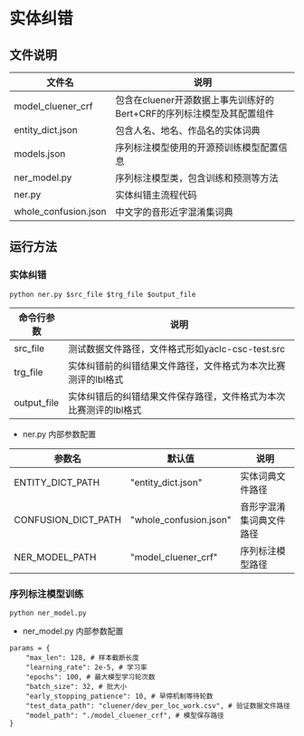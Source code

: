 # 实体纠错

## 文件说明
| 文件名 | 说明 |
| - | - |
| model_cluener_crf | 包含在cluener开源数据上事先训练好的Bert+CRF的序列标注模型及其配置组件 |
| entity_dict.json | 包含人名、地名、作品名的实体词典 |
| models.json | 序列标注模型使用的开源预训练模型配置信息 |
| ner_model.py | 序列标注模型类，包含训练和预测等方法 |
| ner.py | 实体纠错主流程代码 |
| whole_confusion.json | 中文字的音形近字混淆集词典 |

## 运行方法
### 实体纠错
```shell
python ner.py $src_file $trg_file $output_file
```
| 命令行参数 | 说明 |
| - | - |
| src_file | 测试数据文件路径，文件格式形如yaclc-csc-test.src|
| trg_file | 实体纠错前的纠错结果文件路径，文件格式为本次比赛测评的lbl格式 |
| output_file | 实体纠错后的纠错结果文件保存路径，文件格式为本次比赛测评的lbl格式 |
- ner.py 内部参数配置

| 参数名 | 默认值 | 说明 |
| - | - | - |
| ENTITY_DICT_PATH | "entity_dict.json" | 实体词典文件路径 |
| CONFUSION_DICT_PATH | "whole_confusion.json" | 音形字混淆集词典文件路径 |
| NER_MODEL_PATH | "model_cluener_crf" | 序列标注模型路径 |

### 序列标注模型训练
```shell
python ner_model.py
```
- ner_model.py 内部参数配置
```
params = {
    "max_len": 128, # 样本截断长度
    "learning_rate": 2e-5, # 学习率
    "epochs": 100, # 最大模型学习轮次数
    "batch_size": 32, # 批大小
    "early_stopping_patience": 10, # 早停机制等待轮数
    "test_data_path": "cluener/dev_per_loc_work.csv", # 验证数据文件路径
    "model_path": "./model_cluener_crf", # 模型保存路径
}
```